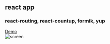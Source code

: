 ## react app
### react-routing, react-countup, formik, yup

[Demo](https://ust-app.netlify.app/)  
![screen](/screen/screen.png)

